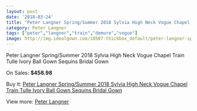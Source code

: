 ```yaml
---
layout: post
date: '2018-03-24'
title: "Peter Langner Spring/Summer 2018 Sylvia High Neck Vogue Chapel Train Tulle Ivory Ball Gown Sequins Bridal Gown"
category: Peter Langner
tags: ["peter","langner","train","demure","vogue"]
image: http://img.idealgown.com/18507-thickbox_default/peter-langner-spring-summer-2018-sylvia-high-neck-vogue-chapel-train-tulle-ivory-ball-gown-sequins-bridal-gown.jpg
---
```

Peter Langner Spring/Summer 2018 Sylvia High Neck Vogue Chapel Train Tulle Ivory Ball Gown Sequins Bridal Gown

On Sales: **$458.98**
<a href="https://www.idealgown.com/en/peter-langner/7136-peter-langner-spring-summer-2018-sylvia-high-neck-vogue-chapel-train-tulle-ivory-ball-gown-sequins-bridal-gown.html"><amp-img layout="responsive" width="600" height="600" src="//img.idealgown.com/18507-thickbox_default/peter-langner-spring-summer-2018-sylvia-high-neck-vogue-chapel-train-tulle-ivory-ball-gown-sequins-bridal-gown.jpg" alt="Peter Langner Spring/Summer 2018 Sylvia High Neck Vogue Chapel Train Tulle Ivory Ball Gown Sequins Bridal Gown 0" /></a>
<a href="https://www.idealgown.com/en/peter-langner/7136-peter-langner-spring-summer-2018-sylvia-high-neck-vogue-chapel-train-tulle-ivory-ball-gown-sequins-bridal-gown.html"><amp-img layout="responsive" width="600" height="600" src="//img.idealgown.com/18518-thickbox_default/peter-langner-spring-summer-2018-sylvia-high-neck-vogue-chapel-train-tulle-ivory-ball-gown-sequins-bridal-gown.jpg" alt="Peter Langner Spring/Summer 2018 Sylvia High Neck Vogue Chapel Train Tulle Ivory Ball Gown Sequins Bridal Gown 1" /></a>
<a href="https://www.idealgown.com/en/peter-langner/7136-peter-langner-spring-summer-2018-sylvia-high-neck-vogue-chapel-train-tulle-ivory-ball-gown-sequins-bridal-gown.html"><amp-img layout="responsive" width="600" height="600" src="//img.idealgown.com/18517-thickbox_default/peter-langner-spring-summer-2018-sylvia-high-neck-vogue-chapel-train-tulle-ivory-ball-gown-sequins-bridal-gown.jpg" alt="Peter Langner Spring/Summer 2018 Sylvia High Neck Vogue Chapel Train Tulle Ivory Ball Gown Sequins Bridal Gown 2" /></a>
<a href="https://www.idealgown.com/en/peter-langner/7136-peter-langner-spring-summer-2018-sylvia-high-neck-vogue-chapel-train-tulle-ivory-ball-gown-sequins-bridal-gown.html"><amp-img layout="responsive" width="600" height="600" src="//img.idealgown.com/18516-thickbox_default/peter-langner-spring-summer-2018-sylvia-high-neck-vogue-chapel-train-tulle-ivory-ball-gown-sequins-bridal-gown.jpg" alt="Peter Langner Spring/Summer 2018 Sylvia High Neck Vogue Chapel Train Tulle Ivory Ball Gown Sequins Bridal Gown 3" /></a>
<a href="https://www.idealgown.com/en/peter-langner/7136-peter-langner-spring-summer-2018-sylvia-high-neck-vogue-chapel-train-tulle-ivory-ball-gown-sequins-bridal-gown.html"><amp-img layout="responsive" width="600" height="600" src="//img.idealgown.com/18515-thickbox_default/peter-langner-spring-summer-2018-sylvia-high-neck-vogue-chapel-train-tulle-ivory-ball-gown-sequins-bridal-gown.jpg" alt="Peter Langner Spring/Summer 2018 Sylvia High Neck Vogue Chapel Train Tulle Ivory Ball Gown Sequins Bridal Gown 4" /></a>
<a href="https://www.idealgown.com/en/peter-langner/7136-peter-langner-spring-summer-2018-sylvia-high-neck-vogue-chapel-train-tulle-ivory-ball-gown-sequins-bridal-gown.html"><amp-img layout="responsive" width="600" height="600" src="//img.idealgown.com/18514-thickbox_default/peter-langner-spring-summer-2018-sylvia-high-neck-vogue-chapel-train-tulle-ivory-ball-gown-sequins-bridal-gown.jpg" alt="Peter Langner Spring/Summer 2018 Sylvia High Neck Vogue Chapel Train Tulle Ivory Ball Gown Sequins Bridal Gown 5" /></a>
<a href="https://www.idealgown.com/en/peter-langner/7136-peter-langner-spring-summer-2018-sylvia-high-neck-vogue-chapel-train-tulle-ivory-ball-gown-sequins-bridal-gown.html"><amp-img layout="responsive" width="600" height="600" src="//img.idealgown.com/18513-thickbox_default/peter-langner-spring-summer-2018-sylvia-high-neck-vogue-chapel-train-tulle-ivory-ball-gown-sequins-bridal-gown.jpg" alt="Peter Langner Spring/Summer 2018 Sylvia High Neck Vogue Chapel Train Tulle Ivory Ball Gown Sequins Bridal Gown 6" /></a>
<a href="https://www.idealgown.com/en/peter-langner/7136-peter-langner-spring-summer-2018-sylvia-high-neck-vogue-chapel-train-tulle-ivory-ball-gown-sequins-bridal-gown.html"><amp-img layout="responsive" width="600" height="600" src="//img.idealgown.com/18512-thickbox_default/peter-langner-spring-summer-2018-sylvia-high-neck-vogue-chapel-train-tulle-ivory-ball-gown-sequins-bridal-gown.jpg" alt="Peter Langner Spring/Summer 2018 Sylvia High Neck Vogue Chapel Train Tulle Ivory Ball Gown Sequins Bridal Gown 7" /></a>
<a href="https://www.idealgown.com/en/peter-langner/7136-peter-langner-spring-summer-2018-sylvia-high-neck-vogue-chapel-train-tulle-ivory-ball-gown-sequins-bridal-gown.html"><amp-img layout="responsive" width="600" height="600" src="//img.idealgown.com/18511-thickbox_default/peter-langner-spring-summer-2018-sylvia-high-neck-vogue-chapel-train-tulle-ivory-ball-gown-sequins-bridal-gown.jpg" alt="Peter Langner Spring/Summer 2018 Sylvia High Neck Vogue Chapel Train Tulle Ivory Ball Gown Sequins Bridal Gown 8" /></a>
<a href="https://www.idealgown.com/en/peter-langner/7136-peter-langner-spring-summer-2018-sylvia-high-neck-vogue-chapel-train-tulle-ivory-ball-gown-sequins-bridal-gown.html"><amp-img layout="responsive" width="600" height="600" src="//img.idealgown.com/18510-thickbox_default/peter-langner-spring-summer-2018-sylvia-high-neck-vogue-chapel-train-tulle-ivory-ball-gown-sequins-bridal-gown.jpg" alt="Peter Langner Spring/Summer 2018 Sylvia High Neck Vogue Chapel Train Tulle Ivory Ball Gown Sequins Bridal Gown 9" /></a>
<a href="https://www.idealgown.com/en/peter-langner/7136-peter-langner-spring-summer-2018-sylvia-high-neck-vogue-chapel-train-tulle-ivory-ball-gown-sequins-bridal-gown.html"><amp-img layout="responsive" width="600" height="600" src="//img.idealgown.com/18509-thickbox_default/peter-langner-spring-summer-2018-sylvia-high-neck-vogue-chapel-train-tulle-ivory-ball-gown-sequins-bridal-gown.jpg" alt="Peter Langner Spring/Summer 2018 Sylvia High Neck Vogue Chapel Train Tulle Ivory Ball Gown Sequins Bridal Gown 10" /></a>
<a href="https://www.idealgown.com/en/peter-langner/7136-peter-langner-spring-summer-2018-sylvia-high-neck-vogue-chapel-train-tulle-ivory-ball-gown-sequins-bridal-gown.html"><amp-img layout="responsive" width="600" height="600" src="//img.idealgown.com/18508-thickbox_default/peter-langner-spring-summer-2018-sylvia-high-neck-vogue-chapel-train-tulle-ivory-ball-gown-sequins-bridal-gown.jpg" alt="Peter Langner Spring/Summer 2018 Sylvia High Neck Vogue Chapel Train Tulle Ivory Ball Gown Sequins Bridal Gown 11" /></a>

Buy it: [Peter Langner Spring/Summer 2018 Sylvia High Neck Vogue Chapel Train Tulle Ivory Ball Gown Sequins Bridal Gown](https://www.idealgown.com/en/peter-langner/7136-peter-langner-spring-summer-2018-sylvia-high-neck-vogue-chapel-train-tulle-ivory-ball-gown-sequins-bridal-gown.html "Peter Langner Spring/Summer 2018 Sylvia High Neck Vogue Chapel Train Tulle Ivory Ball Gown Sequins Bridal Gown")

View more: [Peter Langner](https://www.idealgown.com/en/136-peter-langner "Peter Langner")